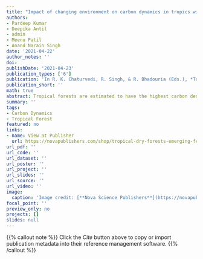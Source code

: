 ```yaml
---
title: "Impact of changing environment on carbon dynamics in tropics with special focus on tropical dry forest ecosystems: A synthesis"
authors:
- Pardeep Kumar
- Deepika Antil
- admin
- Meenu Patil
- Anand Narain Singh
date: '2021-04-22'
author_notes: ''
doi: 
publishDate: '2021-04-23'
publication_types: ['6']
publication: 'In R. K. Chaturvedi, R. Singh, & R. Bhadouria (Eds.), *Tropical Dry Forests: Emerging Features and Ecological Perspectives* (pp. 207–246). Nova Science Publishers, Inc., New York'
publication_short: ''
math: true
abstract: Tropical forests are estimated to have the highest carbon density and occupy more geographical areas than any other type of forest. Importantly, they act as a natural sink for atmospheric CO$_2$ and play a pivotal role to offset climate change and related environmental perturbations. Unfortunately, due to the mounting pressure of the increasing human population to sustain a livelihood for food, timber, medicine, tropical forests are subjected to land-use change, deforestation, and degradation by industrial activities, especially mining. In addition to this, global climate change (increasing CO$_2$ concentration, temperature, drought, and fires might have a disproportional effect on carbon (C) flux in the tropical forests. The changes above should be considered in tropical dry forests (TDFs) research because these forests often neglected over rain forests despite having a sizeable geographical extent and significant pool of C in vegetation and soil. In the wake of the elevated concentration of atmospheric CO$_2$, the net gain in net primary productivity (NPP) and forest growth rate is getting consideration for tropical forests today, meanwhile other factors like temperature, drought, and fire likely to negate the positive effect of increased CO$_2$ concentration in the atmosphere. Recent studies designate tropical forests overall as C neutral since the loss of carbon due to deforestation and degradation is compensated by regrowth and recovery of past disturbances. So, there is an immense potential in the tropical forests to curb elevated CO$_2$ if policies and afforestation provisions and initiatives such as REDD+ if implemented effectively at the global level. In this chapter, we address the current state of knowledge on C stock and flux, and the magnitude of various disturbances (land-use change, deforestation), climatic perturbations (elevated CO$_2$, increased temperature, drought, and fires) on carbon balance in the tropical forests. Furthermore, we also discuss various research gaps for sustaining its structure, function, and ecosystem services; and recent methodological advancements for the estimation of C stock in the tropical forests.
summary: ''
tags:
- Carbon Dynamics
- Tropical Forest
featured: no
links:
- name: View at Publisher
  url: https://novapublishers.com/shop/tropical-dry-forests-emerging-features-and-ecological-perspectives/
url_pdf: ''
url_code: ''
url_dataset: ''
url_poster: ''
url_project: ''
url_slides: ''
url_source: ''
url_video: ''
image:
  caption: 'Image credit: [**Nova Science Publishers**](https://novapublishers.com/shop/tropical-dry-forests-emerging-features-and-ecological-perspectives/)'
focal_point: ''
preview_only: no
projects: []
slides: null
---
```


  {{% callout note %}}
Click the *Cite* button above to copy or import publication metadata into their reference management software.
{{% /callout %}}
